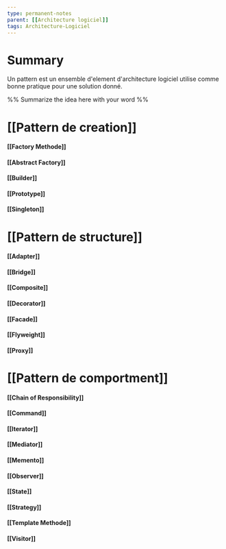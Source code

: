 ```yaml
---
type: permanent-notes
parent: [[Architecture logiciel]]
tags: Architecture-Logiciel
---
```


# Summary 

Un pattern est un ensemble d'element d'architecture logiciel utilise comme bonne pratique pour une solution donné.

%%
Summarize the idea here with your word
%%




# [[Pattern de creation]]

#### [[Factory Methode]]
#### [[Abstract Factory]]
#### [[Builder]]
#### [[Prototype]]
#### [[Singleton]]

# [[Pattern de structure]]

#### [[Adapter]]
#### [[Bridge]]
#### [[Composite]]
#### [[Decorator]]
#### [[Facade]]
#### [[Flyweight]]
#### [[Proxy]]


# [[Pattern de comportment]]

#### [[Chain of Responsibility]]
#### [[Command]]
#### [[Iterator]]
#### [[Mediator]]
#### [[Memento]]
#### [[Observer]]
#### [[State]]
#### [[Strategy]]
#### [[Template Methode]]
#### [[Visitor]]

